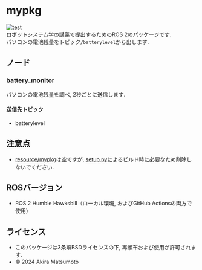 # mypkg
[![test](https://github.com/akiramatsumoto/mypkg/actions/workflows/test.yml/badge.svg)](https://github.com/akiramatsumoto/mypkg/actions/workflows/test.yml)  
ロボットシステム学の講義で提出するためのROS 2のパッケージです.  
パソコンの電池残量をトピック```/batterylevel```から出します.
## ノード
### battery_monitor
パソコンの電池残量を調べ, 2秒ごとに送信します.
#### 送信先トピック
- batterylevel
## 注意点
- [resource/mypkg](https://github.com/akiramatsumoto/mypkg/blob/kanashi/resource/mypkg)は空ですが, [setup.py](https://github.com/akiramatsumoto/mypkg/blob/kanashi/setup.py)によるビルド時に必要なため削除しないでください.

## ROSバージョン
- ROS 2 Humble Hawksbill（ローカル環境, およびGitHub Actionsの両方で使用）
## ライセンス
- このパッケージは3条項BSDライセンスの下, 再頒布および使用が許可されます.
- © 2024 Akira Matsumoto
